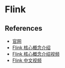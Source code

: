 # Flink

## References

- [官网](https://flink.apache.org/)
- [Flink 核心概念介绍](http://wuchong.me/blog/2018/11/09/flink-tech-evolution-introduction/)
- [Flink 核心概念介绍视频](https://www.youtube.com/watch?v=iSNzjN_fOJo&list=PL-Eo8d6DAhICfHjSaNsdkyic3WX0YewHp&index=2)
- [Flink 中文视频](https://github.com/flink-china/flink-training-course)